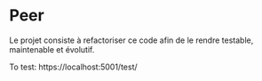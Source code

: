 # Peer

Le projet consiste à refactoriser ce code afin de le rendre testable, maintenable et évolutif.

To test: https://localhost:5001/test/
